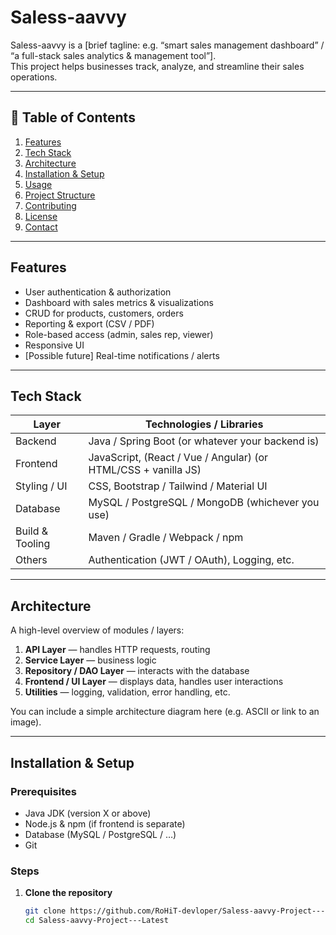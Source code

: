 # Saless-aavvy

Saless-aavvy is a [brief tagline: e.g. “smart sales management dashboard” / “a full-stack sales analytics & management tool”].  
This project helps businesses track, analyze, and streamline their sales operations.

---

## 🚀 Table of Contents

1. [Features](#features)  
2. [Tech Stack](#tech-stack)  
3. [Architecture](#architecture)  
4. [Installation & Setup](#installation--setup)  
5. [Usage](#usage)  
6. [Project Structure](#project-structure)  
7. [Contributing](#contributing)  
8. [License](#license)  
9. [Contact](#contact)

---

## Features

- User authentication & authorization  
- Dashboard with sales metrics & visualizations  
- CRUD for products, customers, orders  
- Reporting & export (CSV / PDF)  
- Role-based access (admin, sales rep, viewer)  
- Responsive UI  
- [Possible future] Real-time notifications / alerts  

---

## Tech Stack

| Layer | Technologies / Libraries |
|-------|---------------------------|
| Backend | Java / Spring Boot (or whatever your backend is) |
| Frontend | JavaScript, (React / Vue / Angular) (or HTML/CSS + vanilla JS) |
| Styling / UI | CSS, Bootstrap / Tailwind / Material UI |
| Database | MySQL / PostgreSQL / MongoDB (whichever you use) |
| Build & Tooling | Maven / Gradle / Webpack / npm |
| Others | Authentication (JWT / OAuth), Logging, etc. |

---

## Architecture

A high-level overview of modules / layers:

1. **API Layer** — handles HTTP requests, routing  
2. **Service Layer** — business logic  
3. **Repository / DAO Layer** — interacts with the database  
4. **Frontend / UI Layer** — displays data, handles user interactions  
5. **Utilities** — logging, validation, error handling, etc.

You can include a simple architecture diagram here (e.g. ASCII or link to an image).

---

## Installation & Setup

### Prerequisites

- Java JDK (version X or above)  
- Node.js & npm (if frontend is separate)  
- Database (MySQL / PostgreSQL / …)  
- Git  

### Steps

1. **Clone the repository**  
   ```bash
   git clone https://github.com/RoHiT-devloper/Saless-aavvy-Project---Latest.git
   cd Saless-aavvy-Project---Latest
